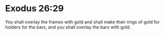 # Exodus 26:29

You shall overlay the frames with gold and shall make their rings of gold for holders for the bars, and you shall overlay the bars with gold.
